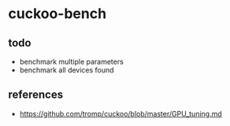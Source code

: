 cuckoo-bench
============

todo
----
- benchmark multiple parameters
- benchmark all devices found

references
----------

- https://github.com/tromp/cuckoo/blob/master/GPU_tuning.md

